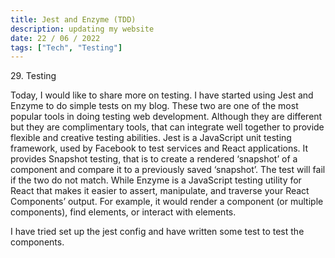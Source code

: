 ```yaml
---
title: Jest and Enzyme (TDD)
description: updating my website
date: 22 / 06 / 2022
tags: ["Tech", "Testing"]
---
```


<p>29. Testing</p>

<p> 
Today, I would like to share more on testing. I have started using Jest and Enzyme to do simple tests on my blog. These two are one of the most popular tools in doing testing web development. Although they are different but they are complimentary tools, that can integrate well together to provide flexible and creative testing abilities. Jest is a JavaScript unit testing framework, used by Facebook to test services and React applications. It provides Snapshot testing, that is to create a rendered ‘snapshot’ of a component and compare it to a previously saved ‘snapshot’. The test will fail if the two do not match. While Enzyme is a JavaScript testing utility for React that makes it easier to assert, manipulate, and traverse your React Components’ output. For example, it would render a component (or multiple components), find elements, or interact with elements.
</p>
<p>
I have tried set up the jest config and have written some test to test the components.
</p>

<img src="/Blog/20220622-1.png" alt="">
<img src="/Blog/20220622-2.png" alt="">
<img src="/Blog/20220622-1.png" alt="">
